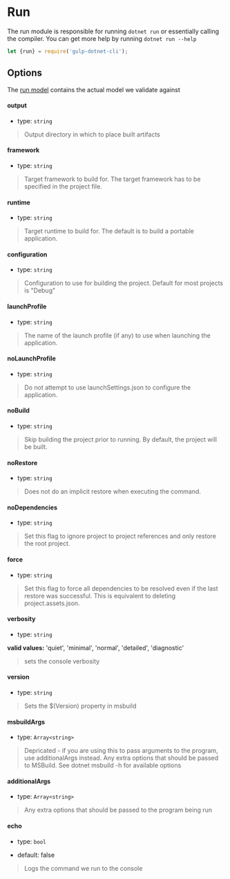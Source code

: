 # Run

The run module is responsible for running `dotnet run` or essentially calling the compiler. You can get more help by running `dotnet run --help`

```js
let {run} = require('gulp-dotnet-cli');

```


## Options

The [run model](/lib/models/RunModel.js) contains the actual model we validate against


#### output 

* type: `string`

> Output directory in which to place built artifacts

#### framework

* type: `string`

> Target framework to build for. The target framework has to be specified in the project file.

#### runtime

* type: `string`

> Target runtime to build for. The default is to build a portable application.

#### configuration 

* type: `string`

> Configuration to use for building the project. Default for most projects is  "Debug"

#### launchProfile

* type: `string`

> The name of the launch profile (if any) to use when launching the application.

#### noLaunchProfile

* type: `string`

> Do not attempt to use launchSettings.json to configure the application.

#### noBuild

* type: `string`

> Skip building the project prior to running. By default, the project will be built.

#### noRestore

* type: `string`

> Does not do an implicit restore when executing the command.

#### noDependencies

* type: `string`

> Set this flag to ignore project to project references and only restore the root project.

#### force

* type: `string`

> Set this flag to force all dependencies to be resolved even if the last restore was successful. This is equivalent to deleting project.assets.json.
    
#### verbosity 

* type: `string`

**valid values:** 'quiet', 'minimal', 'normal', 'detailed', 'diagnostic'

> sets the console verbosity

#### version 

* type: `string`

> Sets the $(Version) property in msbuild


#### msbuildArgs

* type: `Array<string>`

> Depricated - if you are using this to pass arguments to the program, use additionalArgs instead. Any extra options that should be passed to MSBuild. See dotnet msbuild -h for available options

#### additionalArgs

* type: `Array<string>`

> Any extra options that should be passed to the program being run

#### echo

* type: `bool`

* default: false

> Logs the command we run to the console
